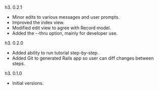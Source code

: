 h3. 0.2.1

* Minor edits to various messages and user prompts.
* Improved the index view.
* Modified edit view to agree with Record model.
* Added the --thru option, mainly for developer use.

h3. 0.2.0

* Added ability to run tutorial step-by-step.
* Added Git to generated Rails app so user can diff changes between steps.

h3. 0.1.0

* Initial versions.

